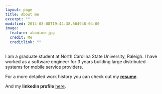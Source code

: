 ```yaml
---
layout: page
title: About me
excerpt: ""
modified: 2014-08-08T19:44:38.564948-04:00
image:
  feature: aboutme.jpg
  credit: Me
  creditlink: ""
---
```


I am a graduate student at North Carolina State University, Raleigh. I have
worked as a software engineer for 3 years building large distributed systems 
for mobile service providers. 

For a more detailed work history you can check out my [**resume**](https://github.com/WintersLt/resume/blob/master/resume.pdf).

And my **linkedin profile** [here](https://www.linkedin.com/in/theakashpandey).

